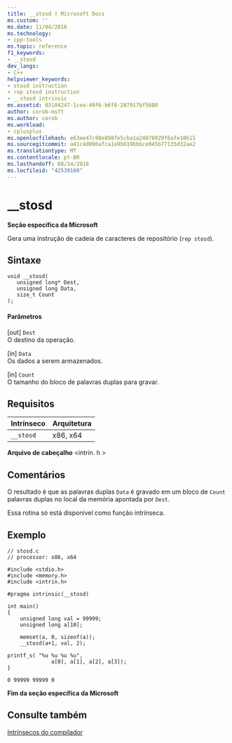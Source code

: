 ```yaml
---
title: __stosd | Microsoft Docs
ms.custom: ''
ms.date: 11/04/2016
ms.technology:
- cpp-tools
ms.topic: reference
f1_keywords:
- __stosd
dev_langs:
- C++
helpviewer_keywords:
- stosd instruction
- rep stosd instruction
- __stosd intrinsic
ms.assetid: 03104247-1cea-49f6-b6f8-287917bf5680
author: corob-msft
ms.author: corob
ms.workload:
- cplusplus
ms.openlocfilehash: e63ee47c98e898fe5cba1a24078029f6afe10b15
ms.sourcegitcommit: a41c4d096afca1e9b619bbbce045b77135d32ae2
ms.translationtype: MT
ms.contentlocale: pt-BR
ms.lasthandoff: 08/14/2018
ms.locfileid: "42539160"
---
```

# <a name="stosd"></a>__stosd
**Seção específica da Microsoft**  
  
 Gera uma instrução de cadeia de caracteres de repositório (`rep stosd`).  
  
## <a name="syntax"></a>Sintaxe  
  
```  
void __stosd(   
   unsigned long* Dest,   
   unsigned long Data,   
   size_t Count   
);  
```  
  
#### <a name="parameters"></a>Parâmetros  
 [out] `Dest`  
 O destino da operação.  
  
 [in] `Data`  
 Os dados a serem armazenados.  
  
 [in] `Count`  
 O tamanho do bloco de palavras duplas para gravar.  
  
## <a name="requirements"></a>Requisitos  
  
|Intrínseco|Arquitetura|  
|---------------|------------------|  
|`__stosd`|x86, x64|  
  
 **Arquivo de cabeçalho** \<intrin. h >  
  
## <a name="remarks"></a>Comentários  
 O resultado é que as palavras duplas `Data` é gravado em um bloco de `Count` palavras duplas no local da memória apontada por `Dest`.  
  
 Essa rotina só está disponível como função intrínseca.  
  
## <a name="example"></a>Exemplo  
  
```  
// stosd.c  
// processor: x86, x64  
  
#include <stdio.h>  
#include <memory.h>  
#include <intrin.h>  
  
#pragma intrinsic(__stosd)  
  
int main()  
{  
    unsigned long val = 99999;  
    unsigned long a[10];  
  
    memset(a, 0, sizeof(a));  
    __stosd(a+1, val, 2);  
  
printf_s( "%u %u %u %u",  
              a[0], a[1], a[2], a[3]);   
}  
```  
  
```Output  
0 99999 99999 0  
```  
  
**Fim da seção específica da Microsoft**  
  
## <a name="see-also"></a>Consulte também  
 [Intrínsecos do compilador](../intrinsics/compiler-intrinsics.md)